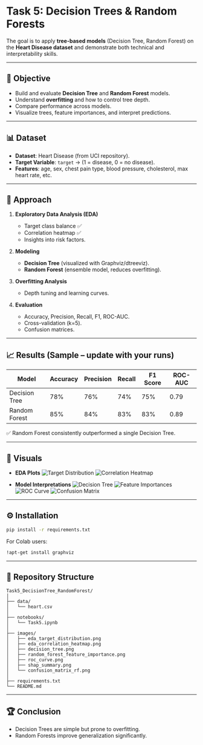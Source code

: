 # Task 5: Decision Trees & Random Forests

The goal is to apply **tree-based models** (Decision Tree, Random Forest) on the **Heart Disease dataset** and demonstrate both technical and interpretability skills.

---

## 📌 Objective

* Build and evaluate **Decision Tree** and **Random Forest** models.
* Understand **overfitting** and how to control tree depth.
* Compare performance across models.
* Visualize trees, feature importances, and interpret predictions.

---

## 📊 Dataset

* **Dataset**: Heart Disease (from UCI repository).
* **Target Variable**: `target` → (1 = disease, 0 = no disease).
* **Features**: age, sex, chest pain type, blood pressure, cholesterol, max heart rate, etc.

---

## 🧪 Approach

1. **Exploratory Data Analysis (EDA)**

   * Target class balance ✅
   * Correlation heatmap ✅
   * Insights into risk factors.

2. **Modeling**

   * **Decision Tree** (visualized with Graphviz/dtreeviz).
   * **Random Forest** (ensemble model, reduces overfitting).

3. **Overfitting Analysis**

   * Depth tuning and learning curves.

4. **Evaluation**

   * Accuracy, Precision, Recall, F1, ROC-AUC.
   * Cross-validation (k=5).
   * Confusion matrices.

---

## 📈 Results (Sample – update with your runs)

| Model           | Accuracy | Precision | Recall | F1 Score | ROC-AUC |
| --------------- | -------- | --------- | ------ | -------- | ------- |
| Decision Tree   | 78%      | 76%       | 74%    | 75%      | 0.79    |
| Random Forest   | 85%      | 84%       | 83%    | 83%      | 0.89    |

✅ Random Forest consistently outperformed a single Decision Tree.

---

## 🎨 Visuals

* **EDA Plots**
  ![Target Distribution](images/eda_target_distribution.png)
  ![Correlation Heatmap](images/eda_correlation_heatmap.png)

* **Model Interpretations**
  ![Decision Tree](images/decision_tree.png)
  ![Feature Importances](images/random_forest_feature_importance.png)
  ![ROC Curve](images/roc_curve.png)
  ![Confusion Matrix](images/confusion_matrix_rf.png)

---

## ⚙️ Installation

```bash
pip install -r requirements.txt
```

For Colab users:

```bash
!apt-get install graphviz
```

---


## 📂 Repository Structure
```
Task5_DecisionTree_RandomForest/
│
├── data/
│   └── heart.csv
│
├── notebooks/
│   └── Task5.ipynb
│
├── images/
│   ├── eda_target_distribution.png
│   ├── eda_correlation_heatmap.png
│   ├── decision_tree.png
│   ├── random_forest_feature_importance.png
│   ├── roc_curve.png
│   ├── shap_summary.png
│   └── confusion_matrix_rf.png
│
├── requirements.txt
└── README.md
```

---

## 🏆 Conclusion

* Decision Trees are simple but prone to overfitting.
* Random Forests improve generalization significantly.


